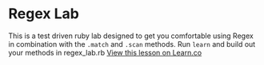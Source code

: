 
# Regex Lab

This is a test driven ruby lab designed to get you comfortable using Regex in combination with the `.match` and `.scan` methods. Run `learn` and build out your methods in regex_lab.rb
<a href='https://learn.co/lessons/regex-lab' data-visibility='hidden'>View this lesson on Learn.co</a>
